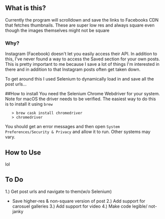 ## What is this?
Currently the program will scrolldown and save the links to 
Facebooks CDN that fetches thumbnails. These are super low res and 
always square even though the images themselves might not be square

### Why?
Instagram (Facebook) doesn't let you easily access their API. In addition to this,
I've never found a way to access the Saved section for your own posts. This is pretty 
important to me because I save a lot of things I'm interested in there and in addition
to that Instagram posts often get taken down.

To get around this I used Selenium to dynamically load in and save all the post urls...

##How to install
You need the Selenium Chrome Webdriver for your system. Note for macOS the driver 
needs to be verified. The easiest way to do this is to install it using `brew`
```
   > brew cask install chromedriver
   > chromedriver
```
You should get an error messages and then open `System Preferences/Security & Privacy`
and allow it to run. Other systems may vary.

## How to Use
lol

## To Do
1.) Get post urls and navigate to them(w/o Selenium)
  * Save higher-res & non-square version of post
2.) Add support for carosuel galleries
3.) Add support for video
4.) Make code legible/ not-janky
